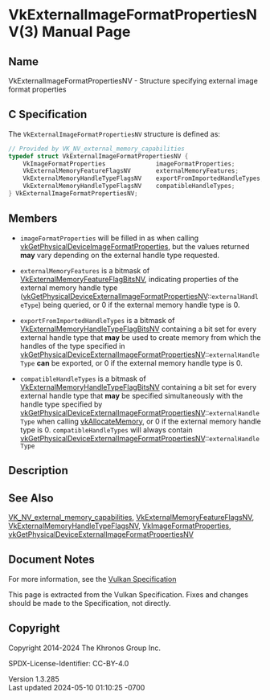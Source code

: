 # VkExternalImageFormatPropertiesNV(3) Manual Page

## Name

VkExternalImageFormatPropertiesNV - Structure specifying external image
format properties



## <a href="#_c_specification" class="anchor"></a>C Specification

The `VkExternalImageFormatPropertiesNV` structure is defined as:

``` c
// Provided by VK_NV_external_memory_capabilities
typedef struct VkExternalImageFormatPropertiesNV {
    VkImageFormatProperties              imageFormatProperties;
    VkExternalMemoryFeatureFlagsNV       externalMemoryFeatures;
    VkExternalMemoryHandleTypeFlagsNV    exportFromImportedHandleTypes;
    VkExternalMemoryHandleTypeFlagsNV    compatibleHandleTypes;
} VkExternalImageFormatPropertiesNV;
```

## <a href="#_members" class="anchor"></a>Members

- `imageFormatProperties` will be filled in as when calling
  [vkGetPhysicalDeviceImageFormatProperties](https://registry.khronos.org/vulkan/specs/1.3-extensions/man/html/vkGetPhysicalDeviceImageFormatProperties.html),
  but the values returned **may** vary depending on the external handle
  type requested.

- `externalMemoryFeatures` is a bitmask of
  [VkExternalMemoryFeatureFlagBitsNV](https://registry.khronos.org/vulkan/specs/1.3-extensions/man/html/VkExternalMemoryFeatureFlagBitsNV.html),
  indicating properties of the external memory handle type
  ([vkGetPhysicalDeviceExternalImageFormatPropertiesNV](https://registry.khronos.org/vulkan/specs/1.3-extensions/man/html/vkGetPhysicalDeviceExternalImageFormatPropertiesNV.html)::`externalHandleType`)
  being queried, or 0 if the external memory handle type is 0.

- `exportFromImportedHandleTypes` is a bitmask of
  [VkExternalMemoryHandleTypeFlagBitsNV](https://registry.khronos.org/vulkan/specs/1.3-extensions/man/html/VkExternalMemoryHandleTypeFlagBitsNV.html)
  containing a bit set for every external handle type that **may** be
  used to create memory from which the handles of the type specified in
  [vkGetPhysicalDeviceExternalImageFormatPropertiesNV](https://registry.khronos.org/vulkan/specs/1.3-extensions/man/html/vkGetPhysicalDeviceExternalImageFormatPropertiesNV.html)::`externalHandleType`
  **can** be exported, or 0 if the external memory handle type is 0.

- `compatibleHandleTypes` is a bitmask of
  [VkExternalMemoryHandleTypeFlagBitsNV](https://registry.khronos.org/vulkan/specs/1.3-extensions/man/html/VkExternalMemoryHandleTypeFlagBitsNV.html)
  containing a bit set for every external handle type that **may** be
  specified simultaneously with the handle type specified by
  [vkGetPhysicalDeviceExternalImageFormatPropertiesNV](https://registry.khronos.org/vulkan/specs/1.3-extensions/man/html/vkGetPhysicalDeviceExternalImageFormatPropertiesNV.html)::`externalHandleType`
  when calling [vkAllocateMemory](https://registry.khronos.org/vulkan/specs/1.3-extensions/man/html/vkAllocateMemory.html), or 0 if the
  external memory handle type is 0. `compatibleHandleTypes` will always
  contain
  [vkGetPhysicalDeviceExternalImageFormatPropertiesNV](https://registry.khronos.org/vulkan/specs/1.3-extensions/man/html/vkGetPhysicalDeviceExternalImageFormatPropertiesNV.html)::`externalHandleType`

## <a href="#_description" class="anchor"></a>Description

## <a href="#_see_also" class="anchor"></a>See Also

[VK_NV_external_memory_capabilities](https://registry.khronos.org/vulkan/specs/1.3-extensions/man/html/VK_NV_external_memory_capabilities.html),
[VkExternalMemoryFeatureFlagsNV](https://registry.khronos.org/vulkan/specs/1.3-extensions/man/html/VkExternalMemoryFeatureFlagsNV.html),
[VkExternalMemoryHandleTypeFlagsNV](https://registry.khronos.org/vulkan/specs/1.3-extensions/man/html/VkExternalMemoryHandleTypeFlagsNV.html),
[VkImageFormatProperties](https://registry.khronos.org/vulkan/specs/1.3-extensions/man/html/VkImageFormatProperties.html),
[vkGetPhysicalDeviceExternalImageFormatPropertiesNV](https://registry.khronos.org/vulkan/specs/1.3-extensions/man/html/vkGetPhysicalDeviceExternalImageFormatPropertiesNV.html)

## <a href="#_document_notes" class="anchor"></a>Document Notes

For more information, see the <a
href="https://registry.khronos.org/vulkan/specs/1.3-extensions/html/vkspec.html#VkExternalImageFormatPropertiesNV"
target="_blank" rel="noopener">Vulkan Specification</a>

This page is extracted from the Vulkan Specification. Fixes and changes
should be made to the Specification, not directly.

## <a href="#_copyright" class="anchor"></a>Copyright

Copyright 2014-2024 The Khronos Group Inc.

SPDX-License-Identifier: CC-BY-4.0

Version 1.3.285  
Last updated 2024-05-10 01:10:25 -0700
